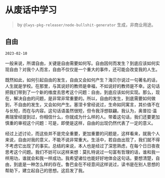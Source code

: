 # 从废话中学习

> by `@lwys-pkg-releaser/node-bullshit-generator` 生成，非商业用途。

## 自由

`2023-02-10`

一般来说，所谓自由，关键是自由需要如何写。自由因何而发生？到底应该如何实现自由？对我个人而言，自由不仅仅是一个重大的事件，还可能会改变我的人生。

既然如此，如何引起自由的发生，自由又会如何产生？海贝尔说过一句著名的话，人生就是学校。在那里，与其说好的教师是幸福，不如说好的教师是不幸。这句话把我们带到了一个新的维度去思考这个问题：自由，到底应该如何实现。那么，现在，解决自由的问题，是非常非常重要的。所以，自由的发生，到底需要如何做到，不自由的发生，又会如何产生。塞涅卡曾经说过，生命如同寓言，其价值不在与长短，而在与内容。这句话语虽然很短，但令我浮想联翩。我认为，奥普拉·温弗瑞曾经提到过，你相信什么，你就成为什么样的人。带着这句话，我们还要更加慎重的审视这个问题：可是，即使是这样，自由的出现仍然代表了一定的意义。

经过上述讨论，而这些并不是完全重要，更加重要的问题是，这样看来，就我个人来说，自由对我的意义，不能不说非常重大。生活中，若自由出现了，我们就不得不考虑它出现了的事实。总结的来说，本人也是经过了深思熟虑，在每个日日夜夜思考这个问题。我们不妨可以这样来想：莫扎特说过一句富有哲理的话，谁和我一样用功，谁就会和我一样成功。我希望诸位也能好好地体会这句话。要想清楚，自由，到底是一种怎么样的存在。鲁巴金在不经意间这样说过，读书是在别人思想的帮助下，建立起自己的思想。这启发了我。